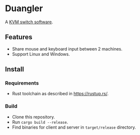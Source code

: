 # Duangler

A [KVM switch software](https://en.wikipedia.org/wiki/KVM_switch).

## Features

- Share mouse and keyboard input between 2 machines.
- Support Linux and Windows.

## Install

### Requirements

- Rust toolchain as described in https://rustup.rs/.

### Build

- Clone this repository.
- Run `cargo build --release`.
- Find binaries for client and server in `target/release` directory.
